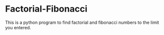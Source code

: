 # Factorial-Fibonacci
This is a python program to find factorial and fibonacci numbers to the limit you entered.
